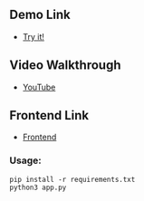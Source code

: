 ## Demo Link
- [Try it!](https://textscanner.vercel.app/)

## Video Walkthrough
- [YouTube](https://youtu.be/yLmyKW0Vsfs)

## Frontend Link
- [Frontend](https://github.com/andyli11/textscanner-frontend)

### Usage: 
```
pip install -r requirements.txt
python3 app.py
```


